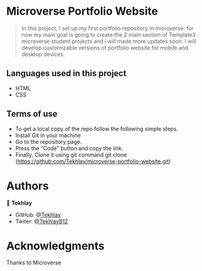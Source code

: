 # Microverse Portfolio Website

> In this project, I set up my first portfolio repository in microverse. for now my main goal is going to create the 2 main section of Template3 microverse student projects and i will made more updates soon. I will develop customizable versions of portfolio website for mobile and desktop devices.

## Languages used in this project

- HTML
- CSS

## Terms of use

- To get a local copy of the repo follow the following simple steps.
- Install Git in your machine
- Go to the repository page.
- Press the "Code" button and copy the link.
- Finally, Clone it using git command git clone (https://github.com/Tekhlay/microverse-portfolio-website.git)

# Authors

👤 **Tekhlay**

- GitHub: [@Tekhlay](https://github.com/Tekhlay)
- Twiter: [@TekhlayB12](https://twitter.com/TekhlayB12)

# Acknowledgments

Thanks to Microverse
